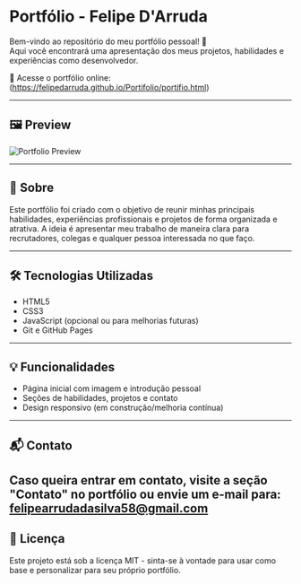# Portfólio - Felipe D'Arruda

Bem-vindo ao repositório do meu portfólio pessoal! 🚀  
Aqui você encontrará uma apresentação dos meus projetos, habilidades e experiências como desenvolvedor.

🔗 Acesse o portfólio online:(https://felipedarruda.github.io/Portifolio/portifio.html)

---

## 🖼️ Preview



![Portfolio Preview](https://github.com/user-attachments/assets/ab085272-757e-4481-b55b-e45b3a96354e)


---

## 📌 Sobre

Este portfólio foi criado com o objetivo de reunir minhas principais habilidades, experiências profissionais e projetos de forma organizada e atrativa. A ideia é apresentar meu trabalho de maneira clara para recrutadores, colegas e qualquer pessoa interessada no que faço.

---

## 🛠️ Tecnologias Utilizadas

- HTML5
- CSS3
- JavaScript (opcional ou para melhorias futuras)
- Git e GitHub Pages

---

## 💡 Funcionalidades

- Página inicial com imagem e introdução pessoal
- Seções de habilidades, projetos e contato
- Design responsivo (em construção/melhoria contínua)

---

## 📬 Contato

Caso queira entrar em contato, visite a seção "Contato" no portfólio ou envie um e-mail para:  
**felipearrudadasilva58@gmail.com**
---

## 📄 Licença

Este projeto está sob a licença MIT - sinta-se à vontade para usar como base e personalizar para seu próprio portfólio.
